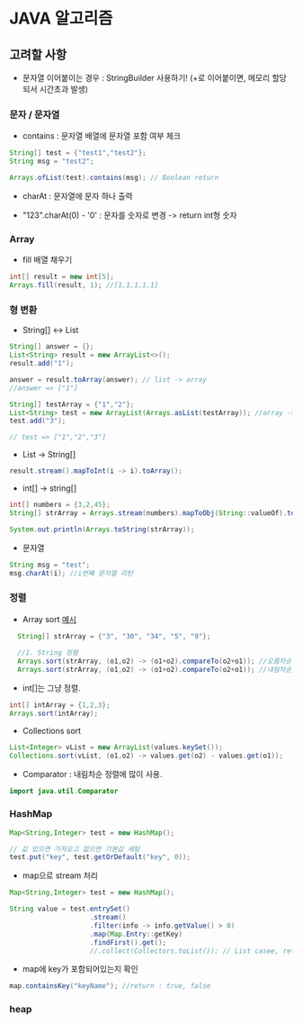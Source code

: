 # JAVA 알고리즘

## 고려할 사항
- 문자열 이어붙이는 경우 : StringBuilder 사용하기! (+로 이어붙이면, 메모리 할당되서 시간초과 발생)


### 문자 / 문자열

- contains : 문자열 배열에 문자열 포함 여부 체크
```java
String[] test = {"test1","test2"};
String msg = "test2";

Arrays.ofList(test).contains(msg); // Boolean return
```

- charAt : 문자열에 문자 하나 출력

- "123".charAt(0) - '0' : 문자를 숫자로 변경 -> return int형 숫자

### Array
- fill 배열 채우기
```java
int[] result = new int[5];
Arrays.fill(result, 1); //[1,1,1,1,1] 
```

### 형 변환

- String[] <-> List<String>

```java
String[] answer = {};
List<String> result = new ArrayList<>();
result.add("1");

answer = result.toArray(answer); // list -> array
//answer => ["1"]

String[] testArray = {"1","2"};
List<String> test = new ArrayList(Arrays.asList(testArray)); //array -> list
test.add("3");

// test => ["1","2","3"]
```
- List -> String[]
```java
result.stream().mapToInt(i -> i).toArray();
```
  
- int[] -> string[]
```java
int[] numbers = {3,2,45};
String[] strArray = Arrays.stream(numbers).mapToObj(String::valueOf).toArray(String[]::new);

System.out.println(Arrays.toString(strArray));
```

- 문자열

```java
String msg = "test";
msg.charAt(i); //i번째 문자열 리턴
```
  
  
### 정렬
  
- Array sort [예시](./level2_sort_가장큰수.java)
```java
  String[] strArray = {"3", "30", "34", "5", "9"};
  
  //1. String 정렬
  Arrays.sort(strArray, (o1,o2) -> (o1+o2).compareTo(o2+o1)); //오름차순
  Arrays.sort(strArray, (o1,o2) -> (o1+o2).compareTo(o2+o1)); //내림차순
```
- int[]는 그냥 정렬.
```java
int[] intArray = {1,2,3};
Arrays.sort(intArray);
```

- Collections sort
```java
List<Integer> vList = new ArrayList(values.keySet());
Collections.sort(vList, (o1,o2) -> values.get(o2) - values.get(o1));
```

- Comparator
: 내림차순 정렬에 많이 사용.  
```java
import java.util.Comparator
```


### HashMap

```java
Map<String,Integer> test = new HashMap();

// 값 있으면 가져오고 없으면 기본값 세팅 
test.put("key", test.getOrDefault("key", 0));
```

- map으로 stream 처리
```java
Map<String,Integer> test = new HashMap();

String value = test.entrySet()
                    .stream()
                    .filter(info -> info.getValue() > 0)
                    .map(Map.Entry::getKey)
                    .findFirst().get();
                    //.collect(Collectors.toList()); // List casee, return : []
```

- map에 key가 포함되어있는지 확인
```java
map.containsKey("keyName"); //return : true, false
```


### heap
```java

```
